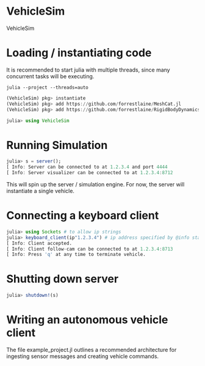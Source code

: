 # VehicleSim
VehicleSim

# Loading / instantiating code

It is recommended to start julia with multiple threads, since many concurrent tasks will be executing. 

```
julia --project --threads=auto
```

```julia
(VehicleSim) pkg> instantiate
(VehicleSim) pkg> add https://github.com/forrestlaine/MeshCat.jl
(VehicleSim) pkg> add https://github.com/forrestlaine/RigidBodyDynamics.jl
```

```julia
julia> using VehicleSim
```

# Running Simulation

```julia
julia> s = server();
[ Info: Server can be connected to at 1.2.3.4 and port 4444
[ Info: Server visualizer can be connected to at 1.2.3.4:8712
```

This will spin up the server / simulation engine. For now, the server will instantiate a single vehicle. 

# Connecting a keyboard client

```julia
julia> using Sockets # to allow ip strings
julia> keyboard_client(ip"1.2.3.4") # ip address specified by @info statement when starting server
[ Info: Client accepted.
[ Info: Client follow-cam can be connected to at 1.2.3.4:8713
[ Info: Press 'q' at any time to terminate vehicle.
```

# Shutting down server
```julia
julia> shutdown!(s)
```

# Writing an autonomous vehicle client

The file example_project.jl outlines a recommended architecture for ingesting sensor messages and creating vehicle commands.

